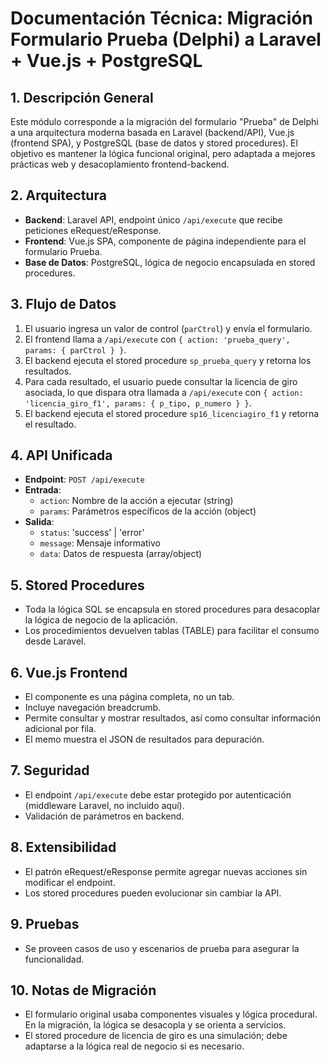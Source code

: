 # Documentación Técnica: Migración Formulario Prueba (Delphi) a Laravel + Vue.js + PostgreSQL

## 1. Descripción General
Este módulo corresponde a la migración del formulario "Prueba" de Delphi a una arquitectura moderna basada en Laravel (backend/API), Vue.js (frontend SPA), y PostgreSQL (base de datos y stored procedures). El objetivo es mantener la lógica funcional original, pero adaptada a mejores prácticas web y desacoplamiento frontend-backend.

## 2. Arquitectura
- **Backend**: Laravel API, endpoint único `/api/execute` que recibe peticiones eRequest/eResponse.
- **Frontend**: Vue.js SPA, componente de página independiente para el formulario Prueba.
- **Base de Datos**: PostgreSQL, lógica de negocio encapsulada en stored procedures.

## 3. Flujo de Datos
1. El usuario ingresa un valor de control (`parCtrol`) y envía el formulario.
2. El frontend llama a `/api/execute` con `{ action: 'prueba_query', params: { parCtrol } }`.
3. El backend ejecuta el stored procedure `sp_prueba_query` y retorna los resultados.
4. Para cada resultado, el usuario puede consultar la licencia de giro asociada, lo que dispara otra llamada a `/api/execute` con `{ action: 'licencia_giro_f1', params: { p_tipo, p_numero } }`.
5. El backend ejecuta el stored procedure `sp16_licenciagiro_f1` y retorna el resultado.

## 4. API Unificada
- **Endpoint**: `POST /api/execute`
- **Entrada**:
  - `action`: Nombre de la acción a ejecutar (string)
  - `params`: Parámetros específicos de la acción (object)
- **Salida**:
  - `status`: 'success' | 'error'
  - `message`: Mensaje informativo
  - `data`: Datos de respuesta (array/object)

## 5. Stored Procedures
- Toda la lógica SQL se encapsula en stored procedures para desacoplar la lógica de negocio de la aplicación.
- Los procedimientos devuelven tablas (TABLE) para facilitar el consumo desde Laravel.

## 6. Vue.js Frontend
- El componente es una página completa, no un tab.
- Incluye navegación breadcrumb.
- Permite consultar y mostrar resultados, así como consultar información adicional por fila.
- El memo muestra el JSON de resultados para depuración.

## 7. Seguridad
- El endpoint `/api/execute` debe estar protegido por autenticación (middleware Laravel, no incluido aquí).
- Validación de parámetros en backend.

## 8. Extensibilidad
- El patrón eRequest/eResponse permite agregar nuevas acciones sin modificar el endpoint.
- Los stored procedures pueden evolucionar sin cambiar la API.

## 9. Pruebas
- Se proveen casos de uso y escenarios de prueba para asegurar la funcionalidad.

## 10. Notas de Migración
- El formulario original usaba componentes visuales y lógica procedural. En la migración, la lógica se desacopla y se orienta a servicios.
- El stored procedure de licencia de giro es una simulación; debe adaptarse a la lógica real de negocio si es necesario.
